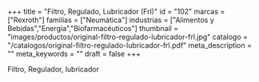 +++
title = "Filtro, Regulado, Lubricador (Frl)"
id = "102"
marcas = ["Rexroth"]
familias = ["Neumática"]
industrias = ["Alimentos y Bebidas","Energía","Biofarmacéuticos"]
thumbnail = "images/productos/original-filtro-regulado-lubricador-frl.jpg"
catalogo = "/catalogos/original-filtro-regulado-lubricador-frl.pdf"
meta_description = ""
meta_keywords = ""
draft = false
+++
<p>Filtro, Regulador, lubricador</p>